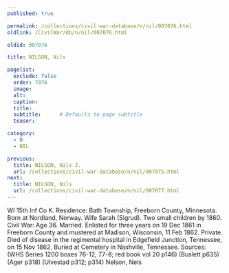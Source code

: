 ```yaml
---
published: true

permalink: /collections/civil-war-database/n/nil/007076.html
oldlink: /CivilWar/db/n/nil/007076.html

oldid: 007076

title: NILSON, Nils

pagelist:
  exclude: false
  order: 7076
  image: 
  alt:
  caption:
  title:
  subtitle:      # Defaults to page subtitle
  teaser:

category: 
  - N 
  - NIL

previous:
  title: NILSON, Nils J.
  url: /collections/civil-war-database/n/nil/007075.html  
next:
  title: NILSON, Nils
  url: /collections/civil-war-database/n/nil/007077.html   
---
```

WI 15th Inf Co K. Residence: Bath Township, Freeborn County, Minnesota. Born at Nordland, Norway. Wife Sarah (Sigrud). Two small children by 1860. Civil War: Age 36. Married. Enlisted for three years on 19 Dec 1861 in Freeborn County and mustered at Madison, Wisconsin, 11 Feb 1862. Private. Died of disease in the regimental hospital in Edgefield Junction, Tennessee, on 15 Nov 1862. Buried at Cemetery in Nashville, Tennessee. Sources: (WHS Series 1200 boxes 76-12, 77-8; red book vol 20 p146) (Buslett p635) (Ager p318) (Ulvestad p312; p314) &#147;Nelson, Nels&#148;